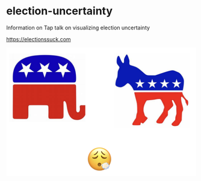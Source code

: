 # election-uncertainty

Information on Tap talk on visualizing election uncertainty

<https://electionssuck.com>

![](https://raw.githubusercontent.com/Gchism94/election-uncertainty/refs/heads/main/images/electionssuck.png)
